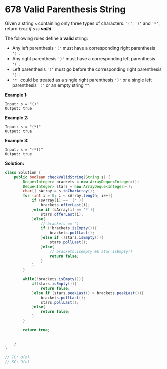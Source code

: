 # 678 Valid Parenthesis String

Given a string `s` containing only three types of characters: `'('`, `')'` and `'*'`, return `true` *if* `s` *is **valid***.

The following rules define a **valid** string:

- Any left parenthesis `'('` must have a corresponding right parenthesis `')'`.
- Any right parenthesis `')'` must have a corresponding left parenthesis `'('`.
- Left parenthesis `'('` must go before the corresponding right parenthesis `')'`.
- `'*'` could be treated as a single right parenthesis `')'` or a single left parenthesis `'('` or an empty string `""`.

 

**Example 1:**

```
Input: s = "()"
Output: true
```

**Example 2:**

```
Input: s = "(*)"
Output: true
```

**Example 3:**

```
Input: s = "(*))"
Output: true
```

**Solution:**

```java
class Solution {
    public boolean checkValidString(String s) {
        Deque<Integer> brackets = new ArrayDeque<Integer>();
        Deque<Integer> stars = new ArrayDeque<Integer>();
        char[] sArray = s.toCharArray();
        for (int i = 0; i < sArray.length; i++){
            if (sArray[i] == '(' ){
                brackets.offerLast(i);
            }else if (sArray[i] == '*'){
                stars.offerLast(i);
            }else{
                // brackets == ')'
                if (!brackets.isEmpty()){
                    brackets.pollLast();
                }else if (!stars.isEmpty()){
                    stars.pollLast();
                }else{
                    // brackets.isempty && star.isEmpty()
                    return false;
                }
            }
        }

        while(!brackets.isEmpty()){
            if(stars.isEmpty()){
                return false;
            }else if (stars.peekLast() > brackets.peekLast()){
                brackets.pollLast();
                stars.pollLast();
            }else{
                return false;
            }
        }

        return true;

        
    }
}

// TC: O(n)
// SC: O(n)
```

